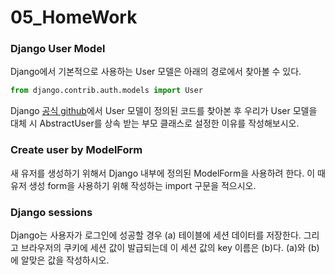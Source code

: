 # 05_HomeWork

### Django User Model 

Django에서 기본적으로 사용하는 User 모델은 아래의 경로에서 찾아볼 수 있다.

```python
from django.contrib.auth.models import User
```

Django [공식 github](https://github.com/django/django/blob/main/django/contrib/auth/models.py)에서 User 모델이 정의된 코드를 찾아본 후 우리가 User 모델을 대체 시 AbstractUser를 상속 받는 부모 클래스로 설정한 이유를 작성해보시오.



### Create user by ModelForm

새 유저를 생성하기 위해서 Django 내부에 정의된 ModelForm을 사용하려 한다. 이 때 유저 생성 form을 사용하기 위해 작성하는 import 구문을 적으시오.



### Django sessions

Django는 사용자가 로그인에 성공할 경우 (a) 테이블에 세션 데이터를 저장한다. 그리고 브라우저의 쿠키에 세션 값이 발급되는데 이 세션 값의 key 이름은 (b)다. (a)와 (b)에 알맞은 값을 작성하시오.